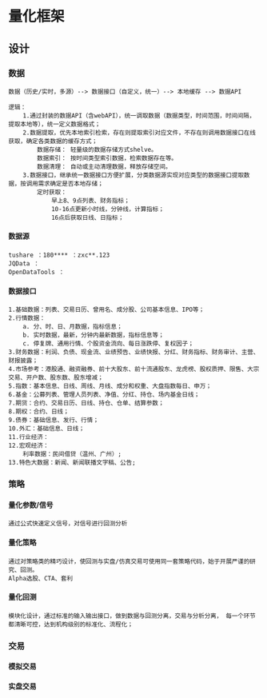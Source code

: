 
# 量化框架

## 设计

### 数据

	数据（历史/实时，多源）--> 数据接口（自定义，统一）--> 本地缓存 --> 数据API 
	
	逻辑：
		1.通过封装的数据API（含webAPI），统一调取数据（数据类型，时间范围，时间间隔，提取本地等），统一定义数据格式；
		2.数据提取，优先本地索引检索，存在则提取索引对应文件，不存在则调用数据接口在线获取，确定各类数据的缓存方式；
			数据存储： 轻量级的数据存储方式shelve。
			数据索引： 按时间类型索引数据，检索数据存在等。
			数据清理： 自动或主动清理数据，释放存储空间。
		3.数据接口，继承统一数据接口方便扩展，分类数据源实现对应类型的数据接口提取数据，按调用需求确定是否本地存储；
			定时获取：
				早上8、9点列表、财务指标；
				10-16点更新小时线，分钟线，计算指标；
				16点后获取日线、日指标；

#### 数据源

	tushare ：180**** ：zxc**.123
	JQData ：
	OpenDataTools ：
	
	
#### 数据接口

	1.基础数据：列表、交易日历、曾用名、成分股、公司基本信息、IPO等；
	2.行情数据：
		a. 分、时、日、月数据，指标信息；
		b. 实时数据，最新，分钟内最新数据，指标信息等；
		c. 停复牌、通用行情、个股资金流向、每日涨跌停、复权因子；
	3.财务数据：利润、负债、现金流、业绩预告、业绩快报、分红、财务指标、财务审计、主营、财报披露；
	4.市场参考：港股通、融资融券、前十大股东、前十流通股东、龙虎榜、股权质押、限售、大宗交易、开户数、股东数、股东增减；
	5.指数：基本信息、日线、周线、月线、成分和权重、大盘指数每日、申万；
	6.基金：公募列表、管理人员列表、净值、分红、持仓、场内基金日线；
	7.期货：合约、交易日历、日线、持仓、仓单、结算参数；
	8.期权：合约、日线；
	9.债券：基础信息、发行、行情；
	10.外汇：基础信息、日线；
	11.行业经济：
	12.宏观经济：
		利率数据：民间借贷（温州、广州）;
	13.特色大数据：新闻、新闻联播文字稿、公告; 
	
	
	
### 策略

#### 量化参数/信号

	通过公式快速定义信号，对信号进行回测分析

#### 量化策略

	通过对策略类的精巧设计，使回测与实盘/仿真交易可使用同一套策略代码，始于开展严谨的研究、回测。
	Alpha选股、CTA、套利
	
#### 量化回测

	模块化设计，通过标准的输入输出接口，做到数据与回测分离，交易与分析分离， 每一个环节都清晰可控，达到机构级别的标准化、流程化；



### 交易

#### 模拟交易

#### 实盘交易


	
	
	
	
	
	
	
	
	
	
	
	
	
	
	
	
	
	
	